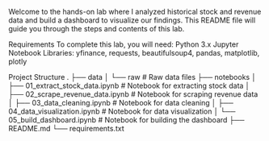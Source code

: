 Welcome to the hands-on lab where I analyzed historical stock and revenue data and build a dashboard to visualize our findings. This README file will guide you through the steps and contents of this lab.

Requirements
To complete this lab, you will need:
Python 3.x
Jupyter Notebook
Libraries: yfinance, requests, beautifulsoup4, pandas, matplotlib, plotly

Project Structure
.
├── data
│   └── raw                   # Raw data files
├── notebooks
│   ├── 01_extract_stock_data.ipynb  # Notebook for extracting stock data
│   ├── 02_scrape_revenue_data.ipynb # Notebook for scraping revenue data
│   ├── 03_data_cleaning.ipynb       # Notebook for data cleaning
│   ├── 04_data_visualization.ipynb  # Notebook for data visualization
│   └── 05_build_dashboard.ipynb     # Notebook for building the dashboard
├── README.md
└── requirements.txt
